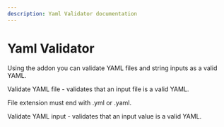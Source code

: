 ```yaml
---
description: Yaml Validator documentation
---
```


# Yaml Validator

Using the addon you can validate YAML files and string inputs as a valid YAML.

Validate YAML file - validates that an input file is a valid YAML.

File extension must end with .yml or .yaml.

Validate YAML input - validates that an input value is a valid YAML.
